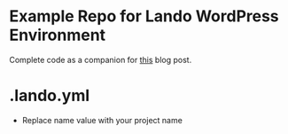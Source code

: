 # Example Repo for Lando WordPress Environment

Complete code as a companion for [this](https://paultruong.dev/blog/create-a-local-wordpress-environment-with-lando/) blog post.

# .lando.yml

- Replace name value with your project name
